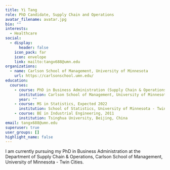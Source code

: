 ```yaml
---
title: Yi Tang
role: PhD Candidate, Supply Chain and Operations
avatar_filename: avatar.jpg
bio: ""
interests:
  - Healthcare
social:
  - display:
      header: false
    icon_pack: far
    icon: envelope
    link: mailto:tangx688@umn.edu
organizations:
  - name: Carlson School of Management, University of Minnesota
    url: https://carlsonschool.umn.edu/
education:
  courses:
    - course: PhD in Business Administration (Supply Chain & Operations), Expected 2022
      institution: Carlson School of Management, University of Minnesota - Twin Cities
      year: ""
    - course: MS in Statistics, Expected 2022
      institution: School of Statistics, University of Minnesota - Twin Cities
    - course: BE in Industrial Engineering, 2011
      institution: Tsinghua University, Beijing, China
email: tangx688@umn.edu
superuser: true
user_groups: []
highlight_name: false
---
```

I am currently pursuing my PhD in Business Administration at the Department of Supply Chain & Operations, Carlson School of Management, University of Minnesota - Twin Cities.
